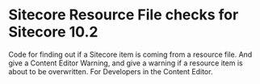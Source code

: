 # Sitecore Resource File checks for Sitecore 10.2

Code for finding out if a Sitecore item is coming from a resource file. And give a Content Editor Warning, and give a warning if a resource item is about to be overwritten.
For Developers in the Content Editor.
